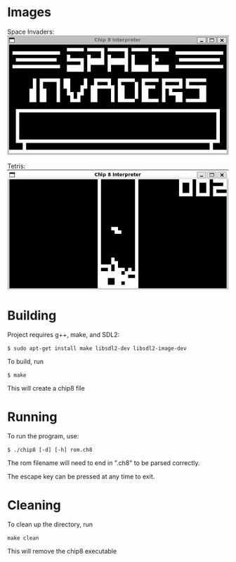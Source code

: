 # Images
Space Invaders:
![Space Invaders](https://github.com/tdmorton/chip8emulator/blob/main/images/space_invaders.png "Space Invaders")

Tetris:
![Tetris](https://github.com/tdmorton/chip8emulator/blob/main/images/tetris.png "Tetris")

# Building

Project requires g++, make, and SDL2:

```
$ sudo apt-get install make libsdl2-dev libsdl2-image-dev
```

To build, run

```
$ make
```

This will create a chip8 file

# Running

To run the program, use:

```
$ ./chip8 [-d] [-h] rom.ch8
```

The rom filename will need to end in ".ch8" to be parsed correctly.

The escape key can be pressed at any time to exit.

# Cleaning

To clean up the directory, run

```
make clean
```

This will remove the chip8 executable

